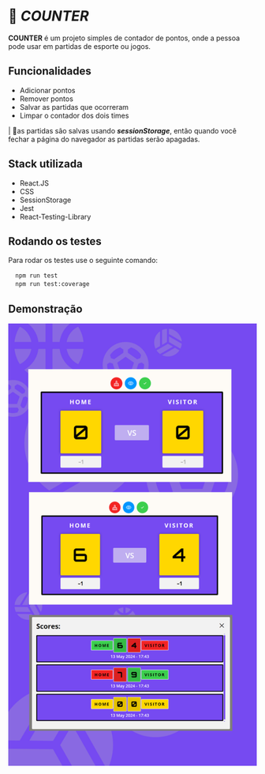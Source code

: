# 🔢 _COUNTER_

**COUNTER** é um projeto simples de contador de pontos, onde a pessoa pode usar em partidas de esporte ou jogos.

## Funcionalidades
- Adicionar pontos
- Remover pontos
- Salvar as partidas que ocorreram
- Limpar o contador dos dois times

| 🚨as partidas são salvas usando _**sessionStorage**_, então quando você fechar a página do navegador as partidas serão apagadas.

## Stack utilizada
- React.JS
- CSS
- SessionStorage
- Jest
- React-Testing-Library

## Rodando os testes
Para rodar os testes use o seguinte comando:

```bash
  npm run test
  npm run test:coverage
```

## Demonstração
![App Screenshot](https://raw.githubusercontent.com/NataliaFrancisca/github-readme-images/main/%5Bproject%5D%20-%20counter%20-%20vs2.png)





